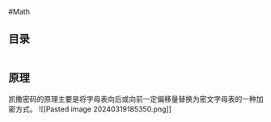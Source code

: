 #Math 

## 目录

```toc
```

## 原理

凯撒密码的原理主要是将字母表向后或向前一定偏移量替换为密文字母表的一种加密方式。
![[Pasted image 20240319185350.png]]



